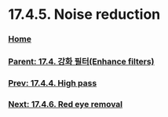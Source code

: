 # 17.4.5. Noise reduction

### [Home](./00-home.md)
### [Parent: 17.4. 강화 필터(Enhance filters)](./17-04-00-enhance-filters.md)
### [Prev: 17.4.4. High pass](./17-04-04-high-pass.md)
### [Next: 17.4.6. Red eye removal](./17-04-06-red-eye-removal.md)
